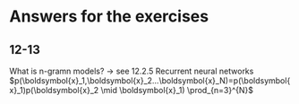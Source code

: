 # Answers for the exercises

## 12-13
What is n-gramn models? -> see 12.2.5 Recurrent neural networks  
$p(\boldsymbol{x}_1,\boldsymbol{x}_2...\boldsymbol{x}_N)=p(\boldsymbol{x}_1)p(\boldsymbol{x}_2 \mid \boldsymbol{x}_1) \prod_{n=3}^{N}$
